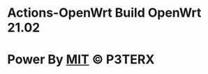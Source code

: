 # Actions-OpenWrt Build OpenWrt 21.02
# Power By [MIT](https://github.com/P3TERX/Actions-OpenWrt/blob/main/LICENSE) © P3TERX
